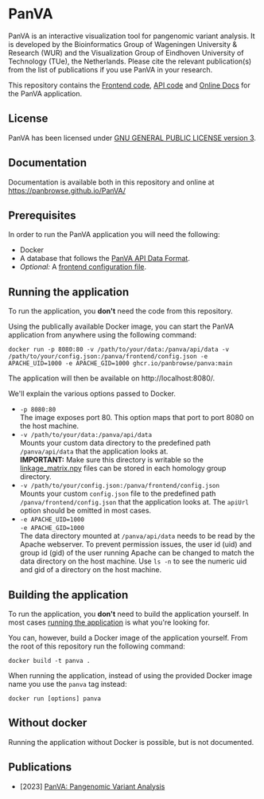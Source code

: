 # PanVA

PanVA is an interactive visualization tool for pangenomic variant analysis. 
It is developed by the Bioinformatics Group of Wageningen University & Research (WUR) and the Visualization Group of Eindhoven University of Technology (TUe), the Netherlands. 
Please cite the relevant publication(s) from the list of publications if you use PanVA in your research.

This repository contains the [Frontend code](frontend), [API code](api) and [Online Docs](online_docs) for the PanVA application.


## License

PanVA has been licensed under [GNU GENERAL PUBLIC LICENSE version 3](https://www.gnu.org/licenses/gpl-3.0.en.html).


## Documentation

Documentation is available both in this repository and online at https://panbrowse.github.io/PanVA/


## Prerequisites

In order to run the PanVA application you will need the following:

- Docker
- A database that follows the [PanVA API Data Format](api/docs/data-format.md).
- _Optional:_ A [frontend configuration file](frontend/docs/config.md).


## Running the application

To run the application, you **don't** need the code from this repository.

Using the publically available Docker image, you can start the PanVA application from anywhere using the following command:

```
docker run -p 8080:80 -v /path/to/your/data:/panva/api/data -v /path/to/your/config.json:/panva/frontend/config.json -e APACHE_UID=1000 -e APACHE_GID=1000 ghcr.io/panbrowse/panva:main
```

The application will then be available on http://localhost:8080/.


We'll explain the various options passed to Docker.

- `-p 8080:80` \
  The image exposes port 80. This option maps that port to port 8080 on the host machine.
- `-v /path/to/your/data:/panva/api/data` \
  Mounts your custom data directory to the predefined path `/panva/api/data` that the application looks at. \
  **IMPORTANT:** Make sure this directory is writable so the [linkage_matrix.npy](api/docs/data-format.md#linkage_matrixnpy-auto-generated) files can be stored in each homology group directory.
- `-v /path/to/your/config.json:/panva/frontend/config.json` \
  Mounts your custom `config.json` file to the predefined path `/panva/frontend/config.json` that the application looks at. The `apiUrl` option should be omitted in most cases.
- `-e APACHE_UID=1000` \
  `-e APACHE_GID=1000` \
  The data directory mounted at `/panva/api/data` needs to be read by the Apache webserver. To prevent permission issues, the user id (uid) and group id (gid) of the user running Apache can be changed to match the data directory on the host machine. Use `ls -n` to see the numeric uid and gid of a directory on the host machine.



## Building the application

To run the application, you **don't** need to build the application yourself. In most cases [running the application](#running-the-application) is what you're looking for.

You can, however, build a Docker image of the application yourself.
From the root of this repository run the following command:

```
docker build -t panva .
```

When running the application, instead of using the provided Docker image name you use the `panva` tag instead:

```
docker run [options] panva
```


## Without docker

Running the application without Docker is possible, but is not documented.


## Publications
- [2023] [PanVA: Pangenomic Variant Analysis](https://ieeexplore.ieee.org/document/10143227)

